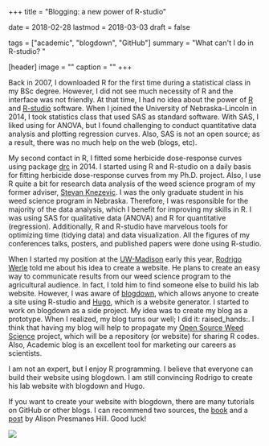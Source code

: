 +++
title = "Blogging: a new power of R-studio"

date = 2018-02-28
lastmod = 2018-03-03
draft = false

tags = ["academic", "blogdown", "GitHub"]
summary = "What can't I do in R-studio? "

[header]
image = ""
caption = ""
+++

  Back in 2007, I downloaded R for the first time during a statistical class in my BSc degree. However, I did not see much necessity of R and the interface was not friendly. At that time, I had no idea about the power of [R](https://www.r-project.org/) and [R-studio](https://www.rstudio.com/) software. When I joined the University of Nebraska-Lincoln in 2014, I took statistics class that used SAS as standard software. With SAS, I liked using for ANOVA, but I found challenging to conduct quantitative data analysis and plotting regression curves. Also, SAS is not an open source; as a result, there was no much help on the web (blogs, etc). 
  
  My second contact in R, I fitted some herbicide dose-response curves using package [drc](https://cran.r-project.org/web/packages/drc/drc.pdf) in 2014. I started using R and R-studio on a daily basis for fitting herbicide dose-response curves from my Ph.D. project. Also, I use R quite a bit for research data analysis of the weed science program of my former adviser, [Stevan Knezevic](https://agronomy.unl.edu/knezevic). I was the only graduate student in his weed science program in Nebraska. Therefore, I was responsible for the majority of the data analysis, which I benefit for improving my skills in R. I was using SAS for qualitative data (ANOVA) and R for quantitative (regression). Additionally, R and R-studio have marvelous tools for optimizing time (tidying data) and data visualization. All the figures of my conferences talks, posters, and published papers were done using R-studio.
  
  When I started my position at the [UW-Madison](https://wisc.edu) early this year, [Rodrigo Werle](https://www.twitter.com/WiscWeeds) told me about his idea to create a website. He plans to create an easy way to communicate results from our weed science program to the agricultural audience. In fact, I told him to find someone else to build his lab website. However, I was aware of [blogdown](https://bookdown.org/yihui/blogdown/), which allows anyone to create a site using R-studio and [Hugo](https://gohugo.io/), which is a website generator. I started to work on blogdown as a side project. My idea was to create my blog as a prototype. When I realized, my blog turns our well; I did it: raised_hands:. I think that having my blog will help to propagate my [Open Source Weed Science](https://github.com/maxwelco/open-source-weed-science) project, which will be a repository (or website) for sharing R codes. Also, Academic blog is an excellent tool for marketing our careers as scientists. 
  
  I am not an expert, but I enjoy R programming. I believe that everyone can build their website using blogdown. I am still convincing Rodrigo to create his lab website with blogdown and Hugo. 
  
  If you want to create your website with blogdown, there are many tutorials on GitHub or other blogs. I can recommend two sources, the [book](https://bookdown.org/yihui/blogdown/) and a [post](https://alison.rbind.io/post/up-and-running-with-blogdown/) by Alison Presmanes Hill. Good luck!
  
  
  <img border=0 src = "https://bookdown.org/yihui/blogdown/images/logo.png">


